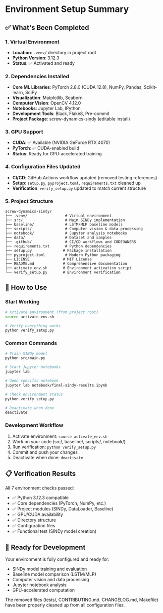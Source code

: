 # Environment Setup Summary

## ✅ What's Been Completed

### 1. Virtual Environment
- **Location**: `.venv/` directory in project root
- **Python Version**: 3.12.3
- **Status**: ✅ Activated and ready

### 2. Dependencies Installed
- **Core ML Libraries**: PyTorch 2.8.0 (CUDA 12.8), NumPy, Pandas, Scikit-learn, SciPy
- **Visualization**: Matplotlib, Seaborn
- **Computer Vision**: OpenCV 4.12.0
- **Notebooks**: Jupyter Lab, IPython
- **Development Tools**: Black, Flake8, Pre-commit
- **Project Package**: screw-dynamics-sindy (editable install)

### 3. GPU Support
- **CUDA**: ✅ Available (NVIDIA GeForce RTX 4070)
- **PyTorch**: ✅ CUDA-enabled build
- **Status**: Ready for GPU-accelerated training

### 4. Configuration Files Updated
- **CI/CD**: GitHub Actions workflow updated (removed testing references)
- **Setup**: `setup.py`, `pyproject.toml`, `requirements.txt` cleaned up
- **Verification**: `verify_setup.py` updated to match current structure

### 5. Project Structure
```
screw-dynamics-sindy/
├── .venv/                 # Virtual environment
├── src/                   # Main SINDy implementation
├── baseline/              # LSTM/MLP baseline models
├── scripts/               # Computer vision & data processing
├── notebook/              # Jupyter analysis notebooks
├── data/                  # Dataset and samples
├── .github/               # CI/CD workflows and CODEOWNERS
├── requirements.txt       # Python dependencies
├── setup.py              # Package installation
├── pyproject.toml         # Modern Python packaging
├── LICENSE               # MIT License
├── README.md             # Comprehensive documentation
├── activate_env.sh       # Environment activation script
└── verify_setup.py       # Environment verification
```

## 🚀 How to Use

### Start Working
```bash
# Activate environment (from project root)
source activate_env.sh

# Verify everything works
python verify_setup.py
```

### Common Commands
```bash
# Train SINDy model
python src/main.py

# Start Jupyter notebooks
jupyter lab

# Open specific notebook
jupyter lab notebook/final-sindy-results.ipynb

# Check environment status
python verify_setup.py

# Deactivate when done
deactivate
```

### Development Workflow
1. Activate environment: `source activate_env.sh`
2. Work on your code (src/, baseline/, scripts/, notebook/)
3. Run verification: `python verify_setup.py`
4. Commit and push your changes
5. Deactivate when done: `deactivate`

## 📋 Verification Results
All 7 environment checks passed:
- ✅ Python 3.12.3 compatible
- ✅ Core dependencies (PyTorch, NumPy, etc.)
- ✅ Project modules (SINDy, DataLoader, Baseline)
- ✅ GPU/CUDA availability
- ✅ Directory structure
- ✅ Configuration files
- ✅ Functional test (SINDy model creation)

## 🎯 Ready for Development
Your environment is fully configured and ready for:
- SINDy model training and evaluation
- Baseline model comparison (LSTM/MLP)
- Computer vision and data processing
- Jupyter notebook analysis
- GPU-accelerated computation

The removed files (tests/, CONTRIBUTING.md, CHANGELOG.md, Makefile) have been properly cleaned up from all configuration files.